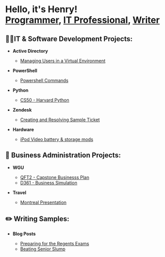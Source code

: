 <h1>Hello, it's Henry! <br/><a href="https://github.com/thethirdbirthday">Programmer</a>, <a href=>IT Professional</a>, <a href=>Writer</a>

<h2>👨‍💻IT & Software Development Projects:</h2>


- <b>Active Directory</b>

  - [Managing Users in a Virtual Environment](https://github.com/thethirdbirthday/Active-Directory)

- <b>PowerShell</b>

  - [Powershell Commands](https://github.com/thethirdbirthday/powershell-commands-practice)

- <b>Python</b>
  - [CS50 - Harvard Python](https://github.com/thethirdbirthday/harvard_python)
 
- <b>Zendesk</b>
  - [Creating and Resolving Sample Ticket](https://github.com/thethirdbirthday/zendesk_ticketing/tree/main)

- <b> Hardware </b>

  - [iPod Video battery & storage mods](https://github.com/thethirdbirthday/iPod-5th-Gen-Mod)
  
<h2>📆 Business Administration Projects:</h2>

- <b>WGU</b>
  - [QFT2 - Capstone Businesss Plan](https://github.com/thethirdbirthday/qft_capstone_hskim)
  - [D361 - Business Simulation](https://github.com/thethirdbirthday/d361_hskim)
  
- <b>Travel</b>

  - [Montreal Presentation](https://github.com/thethirdbirthday/montreal_presentation/blob/0d73c9d8a33990c10b7784a9bbd7ad6380b45a55/README.md)

<h2>✏️ Writing Samples:</h2>

- <b>Blog Posts</b>

  - [Preparing for the Regents Exams](https://www.thinkprepny.com/post/2019/05/02/the-importance-of-regents-exams-how-to-prep-for-it)
  - [Beating Senior Slump](https://www.thinkprepny.com/post/2018/02/09/tips-to-avoid-the-dreaded-senior-slump)
